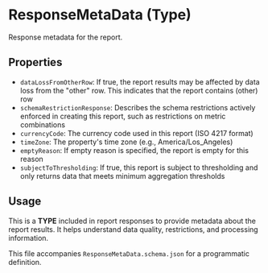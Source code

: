 # ResponseMetaData (Type)

Response metadata for the report.

## Properties

- `dataLossFromOtherRow`: If true, the report results may be affected by data loss from the "other" row. This indicates that the report contains (other) row
- `schemaRestrictionResponse`: Describes the schema restrictions actively enforced in creating this report, such as restrictions on metric combinations
- `currencyCode`: The currency code used in this report (ISO 4217 format)
- `timeZone`: The property's time zone (e.g., America/Los_Angeles)
- `emptyReason`: If empty reason is specified, the report is empty for this reason
- `subjectToThresholding`: If true, this report is subject to thresholding and only returns data that meets minimum aggregation thresholds

## Usage

This is a **TYPE** included in report responses to provide metadata about the report results. It helps understand data quality, restrictions, and processing information.

This file accompanies `ResponseMetaData.schema.json` for a programmatic definition.
